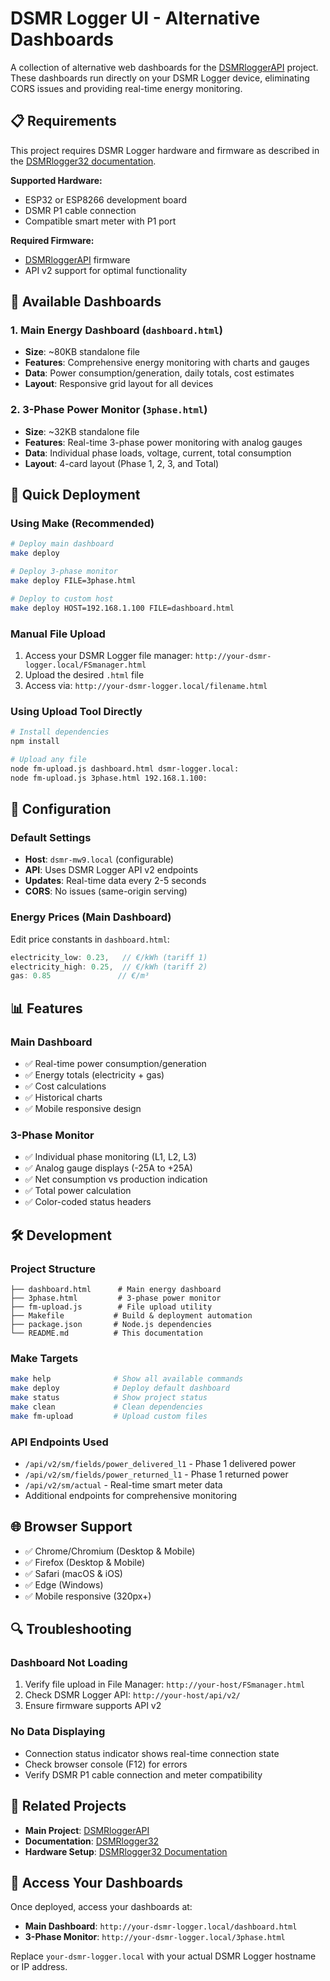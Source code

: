 # DSMR Logger UI - Alternative Dashboards

A collection of alternative web dashboards for the [DSMRloggerAPI](https://github.com/mrWheel/DSMRloggerAPI) project. These dashboards run directly on your DSMR Logger device, eliminating CORS issues and providing real-time energy monitoring.

## 📋 Requirements

This project requires DSMR Logger hardware and firmware as described in the [DSMRlogger32 documentation](https://mrwheel-docs.gitbook.io/dsmrlogger32/).

**Supported Hardware:**
- ESP32 or ESP8266 development board
- DSMR P1 cable connection
- Compatible smart meter with P1 port

**Required Firmware:**
- [DSMRloggerAPI](https://github.com/mrWheel/DSMRloggerAPI) firmware
- API v2 support for optimal functionality

## 🎯 Available Dashboards

### 1. Main Energy Dashboard (`dashboard.html`)
- **Size**: ~80KB standalone file
- **Features**: Comprehensive energy monitoring with charts and gauges
- **Data**: Power consumption/generation, daily totals, cost estimates
- **Layout**: Responsive grid layout for all devices

### 2. 3-Phase Power Monitor (`3phase.html`)
- **Size**: ~32KB standalone file  
- **Features**: Real-time 3-phase power monitoring with analog gauges
- **Data**: Individual phase loads, voltage, current, total consumption
- **Layout**: 4-card layout (Phase 1, 2, 3, and Total)

## 🚀 Quick Deployment

### Using Make (Recommended)
```bash
# Deploy main dashboard
make deploy

# Deploy 3-phase monitor
make deploy FILE=3phase.html

# Deploy to custom host
make deploy HOST=192.168.1.100 FILE=dashboard.html
```

### Manual File Upload
1. Access your DSMR Logger file manager: `http://your-dsmr-logger.local/FSmanager.html`
2. Upload the desired `.html` file
3. Access via: `http://your-dsmr-logger.local/filename.html`

### Using Upload Tool Directly
```bash
# Install dependencies
npm install

# Upload any file
node fm-upload.js dashboard.html dsmr-logger.local:
node fm-upload.js 3phase.html 192.168.1.100:
```

## 🔧 Configuration

### Default Settings
- **Host**: `dsmr-mw9.local` (configurable)
- **API**: Uses DSMR Logger API v2 endpoints
- **Updates**: Real-time data every 2-5 seconds
- **CORS**: No issues (same-origin serving)

### Energy Prices (Main Dashboard)
Edit price constants in `dashboard.html`:
```javascript
electricity_low: 0.23,   // €/kWh (tariff 1)
electricity_high: 0.25,  // €/kWh (tariff 2)  
gas: 0.85               // €/m³
```

## 📊 Features

### Main Dashboard
- ✅ Real-time power consumption/generation
- ✅ Energy totals (electricity + gas)
- ✅ Cost calculations
- ✅ Historical charts
- ✅ Mobile responsive design

### 3-Phase Monitor
- ✅ Individual phase monitoring (L1, L2, L3)
- ✅ Analog gauge displays (-25A to +25A)
- ✅ Net consumption vs production indication
- ✅ Total power calculation
- ✅ Color-coded status headers

## 🛠️ Development

### Project Structure
```
├── dashboard.html      # Main energy dashboard
├── 3phase.html         # 3-phase power monitor  
├── fm-upload.js        # File upload utility
├── Makefile           # Build & deployment automation
├── package.json       # Node.js dependencies
└── README.md          # This documentation
```

### Make Targets
```bash
make help              # Show all available commands
make deploy            # Deploy default dashboard
make status            # Show project status
make clean             # Clean dependencies
make fm-upload         # Upload custom files
```

### API Endpoints Used
- `/api/v2/sm/fields/power_delivered_l1` - Phase 1 delivered power
- `/api/v2/sm/fields/power_returned_l1` - Phase 1 returned power
- `/api/v2/sm/actual` - Real-time smart meter data
- Additional endpoints for comprehensive monitoring

## 🌐 Browser Support

- ✅ Chrome/Chromium (Desktop & Mobile)
- ✅ Firefox (Desktop & Mobile)  
- ✅ Safari (macOS & iOS)
- ✅ Edge (Windows)
- ✅ Mobile responsive (320px+)

## 🔍 Troubleshooting

### Dashboard Not Loading
1. Verify file upload in File Manager: `http://your-host/FSmanager.html`
2. Check DSMR Logger API: `http://your-host/api/v2/`
3. Ensure firmware supports API v2

### No Data Displaying
- Connection status indicator shows real-time connection state
- Check browser console (F12) for errors
- Verify DSMR P1 cable connection and meter compatibility

## 🔗 Related Projects

- **Main Project**: [DSMRloggerAPI](https://github.com/mrWheel/DSMRloggerAPI)
- **Documentation**: [DSMRlogger32](https://mrwheel-docs.gitbook.io/dsmrlogger32/)
- **Hardware Setup**: [DSMRlogger32 Documentation](https://mrwheel-docs.gitbook.io/dsmrlogger32/)

## 📱 Access Your Dashboards

Once deployed, access your dashboards at:
- **Main Dashboard**: `http://your-dsmr-logger.local/dashboard.html`
- **3-Phase Monitor**: `http://your-dsmr-logger.local/3phase.html`

Replace `your-dsmr-logger.local` with your actual DSMR Logger hostname or IP address.
